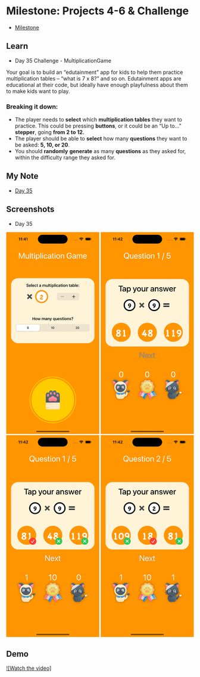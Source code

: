 # **Milestone: Projects 4-6 & Challenge**

- [Milestone](https://www.hackingwithswift.com/100/swiftui/35)


## **Learn**


- Day 35 Challenge - MultiplicationGame  

Your goal is to build an “edutainment” app for kids to help them practice multiplication tables – “what is 7 x 8?” and so on. Edutainment apps are educational at their code, but ideally have enough playfulness about them to make kids want to play.
  
### Breaking it down:
- The player needs to **select** which **multiplication tables** they want to practice. This could be pressing **buttons**, or it could be an “Up to…” **stepper**, going **from 2 to 12.**
- The player should be able to **select** how many **questions** they want to be asked: **5, 10, or 20**.
- You should **randomly** **generate** as many **questions** as they asked for, within the difficulty range they asked for.
    
    
## **My Note**

- [Day 35](https://hsiangdev.notion.site/Day-35-Milestone-Projects-4-6-100DaysOfSwiftUI-73d705c1c7c048afa1a2bc14f924a192?pvs=4)


## Screenshots

- Day 35

<div>
    <img src="Screenshots/day35-challenge_1.png" width="250">
    <img src="Screenshots/day35-challenge_2.png" width="250">
    <img src="Screenshots/day35-challenge_3.png" width="250">
    <img src="Screenshots/day35-challenge_4.png" width="250">
</div>


## Demo

[![Watch the video]](Screenshots/day35-challenge.mp4)
